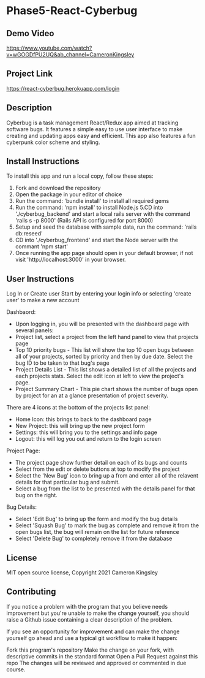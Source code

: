 # Phase5-React-Cyberbug

## Demo Video 
https://www.youtube.com/watch?v=wGOGDfPU2UQ&ab_channel=CameronKingsley

## Project Link
https://react-cyberbug.herokuapp.com/login

## Description

Cyberbug is a task management React/Redux app aimed at tracking software bugs. It features a simple easy to use user interface to make creating and updating apps easy and efficient. This app also features a fun cyberpunk color scheme and styling.

## Install Instructions

To install this app and run a local copy, follow these steps:

1. Fork and download the repository
2. Open the package in your editor of choice
3. Run the command: 'bundle install' to install all required gems
4. Run the command: 'npm install' to install Node.js
   5.CD into './cyberbug_backend' and start a local rails server with the command 'rails s -p 8000' (Rails API is configured for port 8000)
5. Setup and seed the database with sample data, run the command: 'rails db:reseed'
6. CD into './cyberbug_frontend' and start the Node server with the commant 'npm start'
7. Once running the app page should open in your default browser, if not visit 'http://localhost:3000' in your browser.

## User Instructions

Log In or Create user
Start by entering your login info or selecting 'create user' to make a new account

Dashbaord:

- Upon logging in, you will be presented with the dashboard page with several panels:
- Project list, select a project from the left hand panel to view that projects page
- Top 10 priority bugs - This list will show the top 10 open bugs between all of your projects, sorted by priority and then by due date. Select the bug ID to be taken to that bug's page
- Project Details List - This list shows a detailed list of all the projects and each projects stats. Select the edit icon at left to view the project's page.
- Project Summary Chart - This pie chart shows the number of bugs open by project for an at a glance presentation of project severity.

There are 4 icons at the bottom of the projects list panel:

- Home Icon: this brings to back to the dashboard page
- New Project: this will bring up the new project form
- Settings: this will bring you to the settings and info page
- Logout: this will log you out and return to the login screen

Project Page:

- The project page show further detail on each of its bugs and counts
- Select from the edit or delete buttons at top to modify the project
- Select the 'New Bug' icon to bring up a from and enter all of the relavent details for that particular bug and submit.
- Select a bug from the list to be presented with the details panel for that bug on the right.

Bug Details:

- Select 'Edit Bug' to bring up the form and modify the bug details
- Select 'Squash Bug' to mark the bug as complete and remove it from the open bugs list, the bug will remain on the list for future reference
- Select 'Delete Bug' to completely remove it from the database

## License

MIT open source license, Copyright 2021 Cameron Kingsley

## Contributing

If you notice a problem with the program that you believe needs improvement but you're unable to make the change yourself, you should raise a Github issue containing a clear description of the problem.

If you see an opportunity for improvement and can make the change yourself go ahead and use a typical git workflow to make it happen:

Fork this program's repository
Make the change on your fork, with descriptive commits in the standard format
Open a Pull Request against this repo
The changes will be reviewed and approved or commented in due course.
